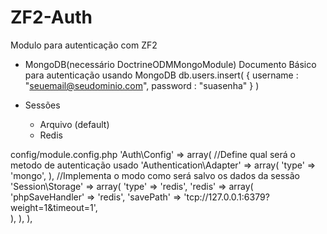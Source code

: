 ZF2-Auth
====

Modulo para autenticação com ZF2
- MongoDB(necessário DoctrineODMMongoModule)
    Documento Básico para autenticação usando MongoDB
    db.users.insert( { username : "seuemail@seudominio.com", password : "suasenha" } )


- Sessões
  - Arquivo (default)
  - Redis
    

config/module.config.php
    'Auth\Config' => array(
        //Define qual será o metodo de autenticação usado
        'Authentication\Adapter' => array(
            'type' => 'mongo',
        ),
        //Implementa o modo como será salvo os dados da sessão
        'Session\Storage' => array(
            'type'  => 'redis',
            'redis' => array(
                'phpSaveHandler' => 'redis',
                'savePath' => 'tcp://127.0.0.1:6379?weight=1&timeout=1',  
            ),
        ),
    ),
  
